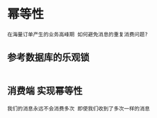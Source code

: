 # 幂等性
```
在海量订单产生的业务高峰期 如何避免消息的重复消费问题?
```

## 参考数据库的乐观锁
```

```

## 消费端 实现幂等性
```
我们的消息永远不会消费多次 即使我们收到了多次一样的消息
```